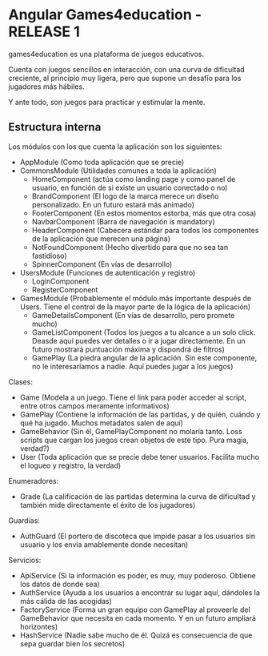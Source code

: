 # Angular Games4education - RELEASE 1

games4education es una plataforma de juegos educativos.

Cuenta con juegos sencillos en interacción, con una curva de dificultad creciente, al principio muy ligera, pero que supone un desafío para los jugadores más hábiles.

Y ante todo, son juegos para practicar y estimular la mente.

## Estructura interna

Los módulos con los que cuenta la aplicación son los siguientes:
+ AppModule (Como toda aplicación que se precie)
+ CommonsModule (Utilidades comunes a toda la aplicación)
    + HomeComponent (actúa como landing page y como panel de usuario, en función de si existe un usuario conectado o no)
    + BrandComponent (El logo de la marca merece un diseño personalizado. En un futuro estará más animado)
    + FooterComponent (En estos momentos estorba, más que otra cosa)
    + NavbarComponent (Barra de navegación is mandatory)
    + HeaderComponent (Cabecera estándar para todos los componentes de la aplicación que merecen una página)
    + NotFoundComponent (Hecho divertido para que no sea tan fastidioso)
    + SpinnerComponent (En vías de desarrollo)
+ UsersModule (Funciones de autenticación y registro)
    + LoginComponent
    + RegisterComponent
+ GamesModule (Probablemente el módulo más importante después de Users. Tiene el control de la mayor parte de la lógica de la aplicación)
    + GameDetailsComponent (En vías de desarrollo, pero promete mucho)
    + GameListComponent (Todos los juegos a tu alcance a un solo click. Deasde aquí puedes ver detalles o ir a jugar directamente. En un futuro mostrará puntuación máxima y dispondrá de filtros)
    + GamePlay (La piedra angular de la aplicación. Sin este componente, no le interesaríamos a nadie. Aquí puedes jugar a los juegos)

Clases:    
+ Game (Modela a un juego. Tiene el link para poder acceder al script, entre otros campos meramente informativos)
+ GamePlay (Contiene la información de las partidas, y de quién, cuándo y qué ha jugado. Muchos metadatos salen de aquí)
+ GameBehavior (Sin él, GamePlayComponent no molaría tanto. Loss scripts que cargan los juegos crean objetos de este tipo. Pura magia, verdad?)
+ User (Toda aplicación que se precie debe tener usuarios. Facilita mucho el logueo y registro, la verdad)

Enumeradores:    
+ Grade (La calificación de las partidas determina la curva de dificultad y también mide directamente el éxito de los jugadores)

Guardias:    
+ AuthGuard (El portero de discoteca que impide pasar a los usuarios sin usuario y los envía amablemente donde necesitan)

Servicios:    
+ ApiService (Si la información es poder, es muy, muy poderoso. Obtiene los datos de donde sea)
+ AuthService (Ayuda a los usuarios a encontrar su lugar aquí, dándoles la más cálida de las acogidas)
+ FactoryService (Forma un gran equipo con GamePlay al proveerle del GameBehavior que necesita en cada momento. Y en un futuro ampliará horizontes)
+ HashService (Nadie sabe mucho de él. Quizá es consecuencia de que sepa guardar bien los secretos)
    
    
    
 
